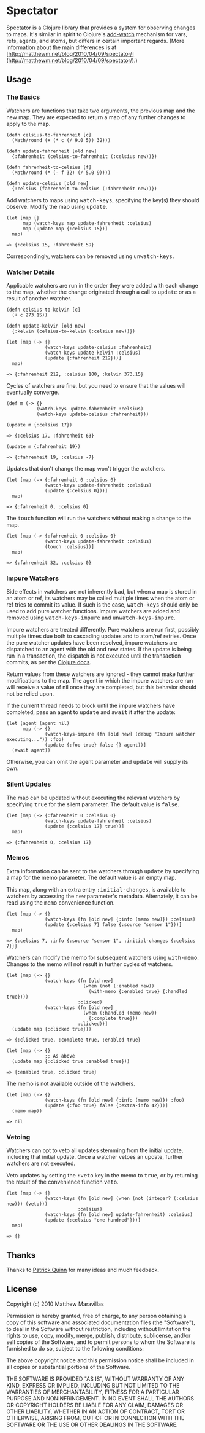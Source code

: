 # Spectator

Spectator is a Clojure library that provides a system for observing changes to maps. It's similar in spirit to Clojure's [add-watch](http://richhickey.github.com/clojure/clojure.core-api.html#clojure.core/add-watch) mechanism for vars, refs, agents, and atoms, but differs in certain important regards. (More information about the main differences is at [http://matthewm.net/blog/2010/04/09/spectator/](http://matthewm.net/blog/2010/04/09/spectator/).)

## Usage

### The Basics

Watchers are functions that take two arguments, the previous map and the new map. They are expected to return a map of any further changes to apply to the map.

    (defn celsius-to-fahrenheit [c]
      (Math/round (+ (* c (/ 9.0 5)) 32)))

    (defn update-fahrenheit [old new]
      {:fahrenheit (celsius-to-fahrenheit (:celsius new))})

    (defn fahrenheit-to-celsius [f]
      (Math/round (* (- f 32) (/ 5.0 9))))

    (defn update-celsius [old new]
      {:celsius (fahrenheit-to-celsius (:fahrenheit new))})

Add watchers to maps using <tt>watch-keys</tt>, specifying the key(s) they should observe. Modify the map using <tt>update</tt>.
    
    (let [map {}
          map (watch-keys map update-fahrenheit :celsius)
          map (update map {:celsius 15})]
      map)

    => {:celsius 15, :fahrenheit 59}

Correspondingly, watchers can be removed using <tt>unwatch-keys</tt>.

### Watcher Details

Applicable watchers are run in the order they were added with each change to the map, whether the change originated through a call to <tt>update</tt> or as a result of another watcher.

    (defn celsius-to-kelvin [c]
      (+ c 273.15))

    (defn update-kelvin [old new]
      {:kelvin (celsius-to-kelvin (:celsius new))})

    (let [map (-> {}
                  (watch-keys update-celsius :fahrenheit)
                  (watch-keys update-kelvin :celsius)
                  (update {:fahrenheit 212}))]
      map)

    => {:fahrenheit 212, :celsius 100, :kelvin 373.15}

Cycles of watchers are fine, but you need to ensure that the values will eventually converge.

    (def m (-> {}
               (watch-keys update-fahrenheit :celsius)
               (watch-keys update-celsius :fahrenheit)))

    (update m {:celsius 17})

    => {:celsius 17, :fahrenheit 63}

    (update m {:fahrenheit 19})

    => {:fahrenheit 19, :celsius -7}

Updates that don't change the map won't trigger the watchers. 

    (let [map (-> {:fahrenheit 0 :celsius 0}
                  (watch-keys update-fahrenheit :celsius)
                  (update {:celsius 0}))]
      map)

    => {:fahrenheit 0, :celsius 0}

The <tt>touch</tt> function will run the watchers without making a change to the map.
  
    (let [map (-> {:fahrenheit 0 :celsius 0}
                  (watch-keys update-fahrenheit :celsius)
                  (touch :celsius))]
      map)

    => {:fahrenheit 32, :celsius 0}

### Impure Watchers

Side effects in watchers are not inherently bad, but when a map is stored in an atom or ref, its watchers may be called multiple times when the atom or ref tries to commit its value. If such is the case, <tt>watch-keys</tt> should only be used to add pure watcher functions. Impure watchers are added and removed using <tt>watch-keys-impure</tt> and <tt>unwatch-keys-impure</tt>.

Impure watchers are treated differently. Pure watchers are run first, possibly multiple times due both to cascading updates and to atom/ref retries. Once the pure watcher updates have been resolved, impure watchers are dispatched to an agent with the old and new states. If the update is being run in a transaction, the dispatch is not executed until the transaction commits, as per the [Clojure docs](http://clojure.org/agents). 

Return values from these watchers are ignored - they cannot make further modifications to the map. The agent in which the impure watchers are run will receive a value of nil once they are completed, but this behavior should not be relied upon.

If the current thread needs to block until the impure watchers have completed, pass an agent to <tt>update</tt> and <tt>await</tt> it after the update:

    (let [agent (agent nil)
          map (-> {}
                  (watch-keys-impure (fn [old new] (debug "Impure watcher executing...")) :foo)
                  (update {:foo true} false {} agent))]
      (await agent))

Otherwise, you can omit the agent parameter and <tt>update</tt> will supply its own.

### Silent Updates

The map can be updated without executing the relevant watchers by specifying <tt>true</tt> for the silent parameter. The default value is <tt>false</tt>.

    (let [map (-> {:fahrenheit 0 :celsius 0}
                  (watch-keys update-fahrenheit :celsius)
                  (update {:celsius 17} true))]
      map)  

    => {:fahrenheit 0, :celsius 17}

### Memos

Extra information can be sent to the watchers through <tt>update</tt> by specifying a map for the memo parameter. The default value is an empty map.

This map, along with an extra entry <tt>:initial-changes</tt>, is available to watchers by accessing the <tt>new</tt> parameter's metadata. Alternately, it can be read using the <tt>memo</tt> convenience function.

    (let [map (-> {}
                  (watch-keys (fn [old new] {:info (memo new)}) :celsius)
                  (update {:celsius 7} false {:source "sensor 1"}))]
      map)

    => {:celsius 7, :info {:source "sensor 1", :initial-changes {:celsius 7}}}

Watchers can modify the memo for subsequent watchers using <tt>with-memo</tt>. Changes to the memo will not result in further cycles of watchers.

    (let [map (-> {}
                  (watch-keys (fn [old new]
                                (when (not (:enabled new))
                                  (with-memo {:enabled true} {:handled true})))
                              :clicked)
                  (watch-keys (fn [old new]
                                (when (:handled (memo new))
                                  {:complete true}))
                              :clicked))]
      (update map {:clicked true}))

    => {:clicked true, :complete true, :enabled true}

    (let [map (-> {}
                  ;; As above
      (update map {:clicked true :enabled true}))

    => {:enabled true, :clicked true}

The memo is not available outside of the watchers.

    (let [map (-> {}
                  (watch-keys (fn [old new] {:info (memo new)}) :foo)
                  (update {:foo true} false {:extra-info 42}))]
      (memo map))

    => nil

### Vetoing

Watchers can opt to veto all updates stemming from the initial update, including that initial update. Once a watcher vetoes an update, further watchers are not executed.

Veto updates by setting the <tt>:veto</tt> key in the memo to <tt>true</tt>, or by returning the result of the convenience function <tt>veto</tt>.

    (let [map (-> {}
                  (watch-keys (fn [old new] (when (not (integer? (:celsius new))) (veto)))
                              :celsius)
                  (watch-keys (fn [old new] update-fahrenheit) :celsius)
                  (update {:celsius "one hundred"}))]
      map)

    => {}

## Thanks

Thanks to [Patrick Quinn](http://github.com/bilts) for many ideas and much feedback.

## License

Copyright (c) 2010 Matthew Maravillas

Permission is hereby granted, free of charge, to any person obtaining a copy
of this software and associated documentation files (the "Software"), to deal
in the Software without restriction, including without limitation the rights
to use, copy, modify, merge, publish, distribute, sublicense, and/or sell
copies of the Software, and to permit persons to whom the Software is
furnished to do so, subject to the following conditions:

The above copyright notice and this permission notice shall be included in
all copies or substantial portions of the Software.

THE SOFTWARE IS PROVIDED "AS IS", WITHOUT WARRANTY OF ANY KIND, EXPRESS OR
IMPLIED, INCLUDING BUT NOT LIMITED TO THE WARRANTIES OF MERCHANTABILITY,
FITNESS FOR A PARTICULAR PURPOSE AND NONINFRINGEMENT. IN NO EVENT SHALL THE
AUTHORS OR COPYRIGHT HOLDERS BE LIABLE FOR ANY CLAIM, DAMAGES OR OTHER
LIABILITY, WHETHER IN AN ACTION OF CONTRACT, TORT OR OTHERWISE, ARISING FROM,
OUT OF OR IN CONNECTION WITH THE SOFTWARE OR THE USE OR OTHER DEALINGS IN
THE SOFTWARE.